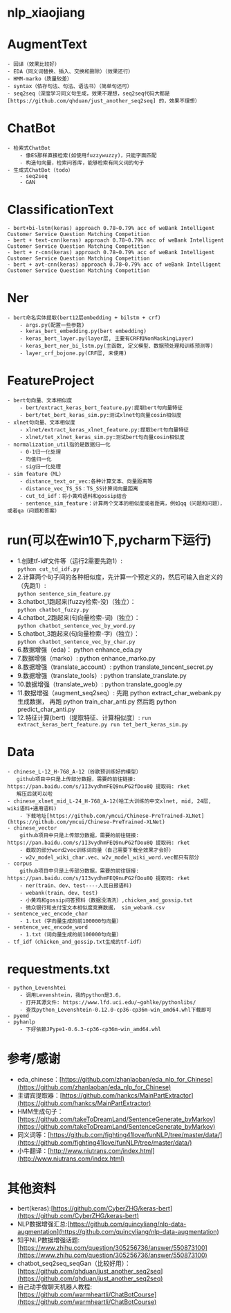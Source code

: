 # nlp_xiaojiang


# AugmentText
    - 回译（效果比较好）
    - EDA（同义词替换、插入、交换和删除）（效果还行）
    - HMM-marko（质量较差）
    - syntax（依存句法、句法、语法书）（简单句还可）
    - seq2seq（深度学习同义句生成，效果不理想，seq2seq代码大都是 [https://github.com/qhduan/just_another_seq2seq] 的，效果不理想）
    
# ChatBot
    - 检索式ChatBot
        - 像ES那样直接检索(如使用fuzzywuzzy)，只能字面匹配
        - 构造句向量，检索问答库，能够检索有同义词的句子
    - 生成式ChatBot（todo）
        - seq2seq
        - GAN

# ClassificationText
    - bert+bi-lstm(keras) approach 0.78~0.79% acc of weBank Intelligent Customer Service Question Matching Competition
    - bert + text-cnn(keras) approach 0.78~0.79% acc of weBank Intelligent Customer Service Question Matching Competition
    - bert + r-cnn(keras) approach 0.78~0.79% acc of weBank Intelligent Customer Service Question Matching Competition
    - bert + avt-cnn(keras) approach 0.78~0.79% acc of weBank Intelligent Customer Service Question Matching Competition

# Ner
    - bert命名实体提取(bert12层embedding + bilstm + crf)
        - args.py(配置一些参数)
        - keras_bert_embedding.py(bert embedding)
        - keras_bert_layer.py(layer层, 主要有CRF和NonMaskingLayer)
        - keras_bert_ner_bi_lstm.py(主函数, 定义模型、数据预处理和训练预测等)
        - layer_crf_bojone.py(CRF层, 未使用)

# FeatureProject
    - bert句向量、文本相似度
        - bert/extract_keras_bert_feature.py:提取bert句向量特征
        - bert/tet_bert_keras_sim.py:测试xlnet句向量cosin相似度
    - xlnet句向量、文本相似度
        - xlnet/extract_keras_xlnet_feature.py:提取bert句向量特征
        - xlnet/tet_xlnet_keras_sim.py:测试bert句向量cosin相似度
    - normalization_util指的是数据归一化
        - 0-1归一化处理
        - 均值归一化
        - sig归一化处理
    - sim feature（ML）
        - distance_text_or_vec:各种计算文本、向量距离等
        - distance_vec_TS_SS：TS_SS计算词向量距离
        - cut_td_idf：将小黄鸡语料和gossip结合
        - sentence_sim_feature：计算两个文本的相似度或者距离，例如qq（问题和问题），或者qa（问题和答案）

# run(可以在win10下,pycharm下运行)
  - 1.创建tf-idf文件等（运行2需要先跑1）:      
                                       ```
                                       python cut_td_idf.py
                                       ```
  - 2.计算两个句子间的各种相似度，先计算一个预定义的，然后可输入自定义的（先跑1）:  
                                       ```
                                       python sentence_sim_feature.py
                                       ```
  - 3.chatbot_1跑起来(fuzzy检索-没)（独立）：    
                                       ```
                                       python chatbot_fuzzy.py
                                       ```
  - 4.chatbot_2跑起来(句向量检索-词)（独立）：    
                                       ```
                                       python chatbot_sentence_vec_by_word.py
                                       ```
  - 5.chatbot_3跑起来(句向量检索-字)（独立）：    
                                       ```
                                       python chatbot_sentence_vec_by_char.py
                                       ```
  - 6.数据增强（eda)：                     python enhance_eda.py
  - 7.数据增强（marko）:                   python enhance_marko.py
  - 8.数据增强（translate_account）:       python translate_tencent_secret.py
  - 9.数据增强（translate_tools）:         python translate_translate.py
  - 10.数据增强（translate_web）:          python translate_google.py
  - 11.数据增强（augment_seq2seq）:        先跑 python extract_char_webank.py生成数据，
                                          再跑 python train_char_anti.py
                                          然后跑 python predict_char_anti.py
  - 12.特征计算(bert)（提取特征、计算相似度）: 
                      ```
                      run extract_keras_bert_feature.py
                      run tet_bert_keras_sim.py
                      ```
                      
# Data
    - chinese_L-12_H-768_A-12（谷歌预训练好的模型）
       github项目中只是上传部分数据，需要的前往链接: https://pan.baidu.com/s/1I3vydhmFEQ9nuPG2fDou8Q 提取码: rket
       解压后就可以啦
    - chinese_xlnet_mid_L-24_H-768_A-12(哈工大训练的中文xlnet, mid, 24层, wiki语料+通用语料)
        - 下载地址[https://github.com/ymcui/Chinese-PreTrained-XLNet](https://github.com/ymcui/Chinese-PreTrained-XLNet)
    - chinese_vector
        github项目中只是上传部分数据，需要的前往链接: https://pan.baidu.com/s/1I3vydhmFEQ9nuPG2fDou8Q 提取码: rket
        - 截取的部分word2vec训练词向量（自己需要下载全效果才会好）
        - w2v_model_wiki_char.vec、w2v_model_wiki_word.vec都只有部分
    - corpus
        github项目中只是上传部分数据，需要的前往链接: https://pan.baidu.com/s/1I3vydhmFEQ9nuPG2fDou8Q 提取码: rket
        - ner(train、dev、test----人民日报语料)
        - webank(train、dev、test)
        - 小黄鸡和gossip问答预料（数据没清洗）,chicken_and_gossip.txt
        - 微众银行和支付宝文本相似度竞赛数据， sim_webank.csv
    - sentence_vec_encode_char
        - 1.txt（字向量生成的前100000句向量）
    - sentence_vec_encode_word
        - 1.txt（词向量生成的前100000句向量）
    - tf_idf（chicken_and_gossip.txt生成的tf-idf）
    
# requestments.txt
    - python_Levenshtei
        - 调用Levenshtein，我的python是3.6，
        - 打开其源文件: https://www.lfd.uci.edu/~gohlke/pythonlibs/
        - 查找python_Levenshtein-0.12.0-cp36-cp36m-win_amd64.whl下载即可
    - pyemd
    - pyhanlp
        - 下好依赖JPype1-0.6.3-cp36-cp36m-win_amd64.whl
  
# 参考/感谢
* eda_chinese：[https://github.com/zhanlaoban/eda_nlp_for_Chinese](https://github.com/zhanlaoban/eda_nlp_for_Chinese)
* 主谓宾提取器：[https://github.com/hankcs/MainPartExtractor](https://github.com/hankcs/MainPartExtractor)
* HMM生成句子：[https://github.com/takeToDreamLand/SentenceGenerate_byMarkov](https://github.com/takeToDreamLand/SentenceGenerate_byMarkov)
* 同义词等：[https://github.com/fighting41love/funNLP/tree/master/data/](https://github.com/fighting41love/funNLP/tree/master/data/)
* 小牛翻译：[http://www.niutrans.com/index.html](http://www.niutrans.com/index.html)
    
# 其他资料
* bert(keras):[https://github.com/CyberZHG/keras-bert](https://github.com/CyberZHG/keras-bert)
* NLP数据增强汇总:[https://github.com/quincyliang/nlp-data-augmentation](https://github.com/quincyliang/nlp-data-augmentation)
* 知乎NLP数据增强话题:[https://www.zhihu.com/question/305256736/answer/550873100](https://www.zhihu.com/question/305256736/answer/550873100)
* chatbot_seq2seq_seqGan（比较好用）：[https://github.com/qhduan/just_another_seq2seq](https://github.com/qhduan/just_another_seq2seq)
* 自己动手做聊天机器人教程: [https://github.com/warmheartli/ChatBotCourse](https://github.com/warmheartli/ChatBotCourse)

